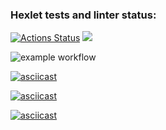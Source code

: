 ### Hexlet tests and linter status:

[![Actions Status](https://github.com/TopchiyVictor/frontend-project-lvl1/workflows/hexlet-check/badge.svg)](https://github.com/TopchiyVictor/frontend-project-lvl1/actions)
<a href="https://codeclimate.com/github/codeclimate/codeclimate/maintainability"><img src="https://api.codeclimate.com/v1/badges/a99a88d28ad37a79dbf6/maintainability" /></a>

![example workflow](https://github.com/TopchiyVictor/frontend-project-lvl1/actions/workflows/make-lint.yml/badge.svg)

[![asciicast](https://asciinema.org/a/486596.svg)](https://asciinema.org/a/486596)

[![asciicast](https://asciinema.org/a/487631.svg)](https://asciinema.org/a/487631)

[![asciicast](https://asciinema.org/a/487786.svg)](https://asciinema.org/a/487786)
